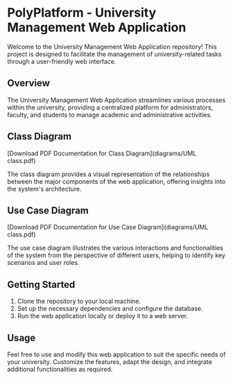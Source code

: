# PolyPlatform - University Management Web Application

Welcome to the University Management Web Application repository! This project is designed to facilitate the management of university-related tasks through a user-friendly web interface.

## Overview

The University Management Web Application streamlines various processes within the university, providing a centralized platform for administrators, faculty, and students to manage academic and administrative activities.

## Class Diagram

[Download PDF Documentation for Class Diagram](diagrams/UML class.pdf)

The class diagram provides a visual representation of the relationships between the major components of the web application, offering insights into the system's architecture.

## Use Case Diagram

[Download PDF Documentation for Use Case Diagram](diagrams/UML class.pdf)

The use case diagram illustrates the various interactions and functionalities of the system from the perspective of different users, helping to identify key scenarios and user roles.

## Getting Started

1. Clone the repository to your local machine.
2. Set up the necessary dependencies and configure the database.
3. Run the web application locally or deploy it to a web server.

## Usage

Feel free to use and modify this web application to suit the specific needs of your university. Customize the features, adapt the design, and integrate additional functionalities as required.

